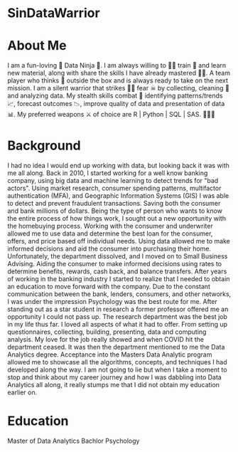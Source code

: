 # SinDataWarrior
# About Me
I am a fun-loving 🥰 Data Ninja 🥷. I am always willing to 🏋️‍♀️ train 💪 and learn new material, along with share the skills I have already mastered 👩‍🎓. A team player who thinks 🤔 outside the box and is always ready to take on the next mission. I am a silent warrior  that strikes 🤾‍♀️ fear ☠ by collecting, cleaning 🧹 and analyzing data. My stealth skills combat 👊 identifying patterns/trends 📈, forecast outcomes 📉, improve quality of data and presentation of data 📊. My preferred weapons ⚔ of choice are R | Python | SQL | SAS. 🙉🙈🙈

# Background
I had no idea I would end up working with data, but looking back it was with me all along. Back in 2010, I started working for a well know banking company, using big data and machine learning to detect trends for "bad actors". Using market research, consumer spending patterns, multifactor authentication (MFA), and Geographic Information Systems (GIS) I was able to detect and prevent fraudulent transactions. Saving both the consumer and bank millions of dollars. Being the type of person who wants to know the entire process of how things work, I sought out a new opportunity with the homebuying process. Working with the consumer and underwriter allowed me to use data and determine the best loan for the consumer, offers, and price based off individual needs. Using data allowed me to make informed decisions and aid the consumer into purchasing their home.  
Unfortunately, the department dissolved, and I moved on to Small Business Advising. Aiding the consumer to make informed decisions using rates to determine benefits, rewards, cash back, and balance transfers. After years of working in the banking industry I started to realize that I needed to obtain an education to move forward with the company. Due to the constant communication between the bank, lenders, consumers, and other networks, I was under the impression Psychology was the best route for me. After standing out as a star student in research a former professor offered me an opportunity I could not pass up. The research department was the best job in my life thus far. I loved all aspects of what it had to offer. From setting up questionnaires, collecting, building, presenting, data and computing analysis. My love for the job really showed and when COVID hit the department ceased. It was then the department mentioned to me the Data Analytics degree. Acceptance into the Masters Data Analytic program allowed me to showcase all the algorithms, concepts, and techniques I had developed along the way. I am not going to lie but when I take a moment to stop and think about my career journey and how I was dabbling into Data Analytics all along, it really stumps me that I did not obtain my education earlier on. 

# Education
Master of Data Analytics
Bachlor Psychology
